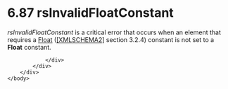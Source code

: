 <html dir="LTR" xmlns:mshelp="http://msdn.microsoft.com/mshelp" xmlns:ddue="http://ddue.schemas.microsoft.com/authoring/2003/5" xmlns:xlink="http://www.w3.org/1999/xlink" xmlns:tool="http://www.microsoft.com/tooltip">
    <head>
        <meta http-equiv="Content-Type" content="text/html; CHARSET=utf-8"></meta>
        <meta name="save" content="history"></meta>
        <title>6.87 rsInvalidFloatConstant</title>
        <xml>
            <mshelp:toctitle title="6.87 rsInvalidFloatConstant"></mshelp:toctitle>
            <mshelp:rltitle title="[MS-RDL]: rsInvalidFloatConstant"></mshelp:rltitle>
            <mshelp:keyword index="A" term="7433c415-1ec4-4778-9b4d-10479a48683a"></mshelp:keyword>
            <mshelp:attr name="DCSext.ContentType" value="open specification"></mshelp:attr>
            <mshelp:attr name="AssetID" value="7433c415-1ec4-4778-9b4d-10479a48683a"></mshelp:attr>
            <mshelp:attr name="TopicType" value="kbRef"></mshelp:attr>
            <mshelp:attr name="DCSext.Title" value="[MS-RDL]: rsInvalidFloatConstant" />
        </xml>
    </head>
    <body>
        <div id="header">
            <h1 class="heading">6.87 rsInvalidFloatConstant</h1>
        </div>
        <div id="mainSection">
            <div id="mainBody">
                <div id="allHistory" class="saveHistory"></div>
                <div id="sectionSection0" class="section" name="collapseableSection">
                    

<p><i>rsInvalidFloatConstant</i> is a critical error that
occurs when an element that requires a <a href="c7d0946f-992e-4abc-a304-09b53e030692.md">Float</a> (<a href="https://go.microsoft.com/fwlink/?LinkId=90610">[XMLSCHEMA2]</a> section
3.2.4) constant is not set to a <b>Float</b> constant.</p>


                </div>
            </div>
        </div>
    </body>
</html>